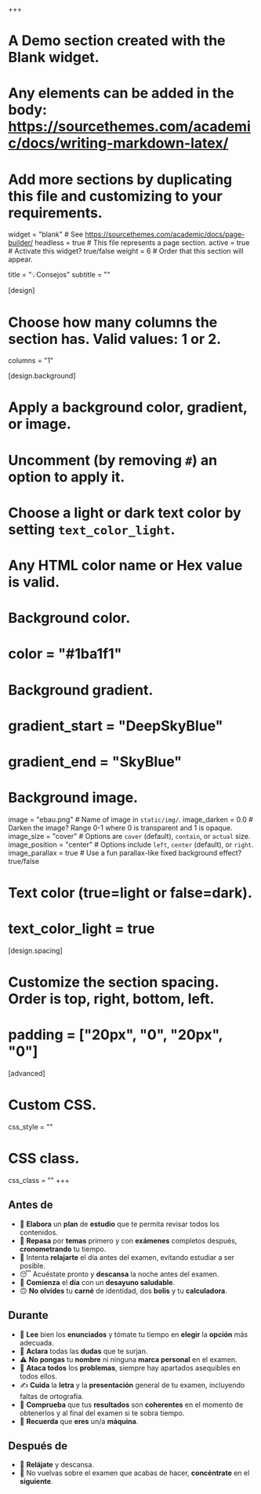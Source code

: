 +++
# A Demo section created with the Blank widget.
# Any elements can be added in the body: https://sourcethemes.com/academic/docs/writing-markdown-latex/
# Add more sections by duplicating this file and customizing to your requirements.

widget = "blank"  # See https://sourcethemes.com/academic/docs/page-builder/
headless = true  # This file represents a page section.
active = true  # Activate this widget? true/false
weight = 6  # Order that this section will appear.

title = "💡Consejos"
subtitle = ""

[design]
  # Choose how many columns the section has. Valid values: 1 or 2.
  columns = "1"

[design.background]
  # Apply a background color, gradient, or image.
  #   Uncomment (by removing `#`) an option to apply it.
  #   Choose a light or dark text color by setting `text_color_light`.
  #   Any HTML color name or Hex value is valid.
  
  # Background color.
  # color = "#1ba1f1"
  
  # Background gradient.
  # gradient_start = "DeepSkyBlue"
  # gradient_end = "SkyBlue"
  
  # Background image.
  image = "ebau.png"  # Name of image in `static/img/`.
  image_darken = 0.0  # Darken the image? Range 0-1 where 0 is transparent and 1 is opaque.
  image_size = "cover"  #  Options are `cover` (default), `contain`, or `actual` size.
  image_position = "center"  # Options include `left`, `center` (default), or `right`.
  image_parallax = true  # Use a fun parallax-like fixed background effect? true/false

  # Text color (true=light or false=dark).
  # text_color_light = true  

[design.spacing]
  # Customize the section spacing. Order is top, right, bottom, left.
  # padding = ["20px", "0", "20px", "0"]

[advanced]
 # Custom CSS. 
 css_style = ""
 
 # CSS class.
 css_class = ""
+++

## Antes de

- 📖 **Elabora** un **plan** de **estudio** que te permita revisar todos los contenidos.
- 📝 **Repasa** por **temas** primero y con **exámenes** completos después, **cronometrando** tu tiempo.
- 🧘 Intenta **relajarte** el día antes del examen, evitando estudiar a ser posible.
- 😴 Acuéstate pronto y **descansa** la noche antes del examen.
- 🍊 **Comienza** el **día** con un **desayuno saludable**.
- 🙃 **No olvides** tu **carné** de identidad, dos **bolis** y tu **calculadora**.

## Durante

- 🤲 **Lee** bien los **enunciados** y tómate tu tiempo en **elegir** la **opción** más adecuada.
- 🙋 **Aclara** todas las **dudas** que te surjan.
- ⚠️ **No pongas** tu **nombre** ni ninguna **marca personal** en el examen.
- 💪 **Ataca todos** los **problemas**, siempre hay apartados asequibles en todos ellos.
- ✍️ **Cuida** la **letra** y la **presentación** general de tu examen, incluyendo faltas de ortografía.
- 🤔 **Comprueba** que tus **resultados** son **coherentes** en el momento de obtenerlos y al final del examen si te sobra tiempo.
- 🦸 **Recuerda** que **eres** un/a **máquina**.

## Después de

- 💆 **Relájate** y descansa.
- 🧐 No vuelvas sobre el examen que acabas de hacer, **concéntrate** en el **siguiente**.
